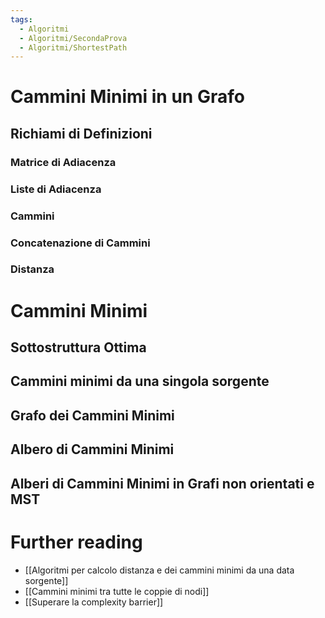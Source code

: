 ```yaml
---
tags:
  - Algoritmi
  - Algoritmi/SecondaProva
  - Algoritmi/ShortestPath
---
```

# Cammini Minimi in un Grafo

## Richiami di Definizioni

### Matrice di Adiacenza

### Liste di Adiacenza

### Cammini

### Concatenazione di Cammini

### Distanza

# Cammini Minimi

## Sottostruttura Ottima

## Cammini minimi da una singola sorgente

## Grafo dei Cammini Minimi

## Albero di Cammini Minimi

## Alberi di Cammini Minimi in Grafi non orientati e MST

# Further reading

- [[Algoritmi per calcolo distanza e dei cammini minimi da una data sorgente]]
- [[Cammini minimi tra tutte le coppie di nodi]]
- [[Superare la complexity barrier]]